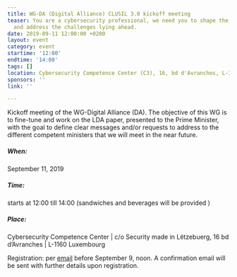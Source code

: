 ```yaml
---
title: WG-DA (Digital Alliance) CLUSIL 3.0 kickoff meeting
teaser: You are a cybersecurity professional, we need you to shape the common future
  and address the challenges lying ahead.
date: 2019-09-11 12:00:00 +0200
layout: event
category: event
startime: '12:00'
endtime: '14:00'
tags: []
location: Cybersecurity Competence Center (C3), 16, bd d'Avranches, L-1160 Luxembourg
sponsors: ''
link: ''

---
```

Kickoff meeting of the WG-Digital Alliance (DA). The objective of this WG is to fine-tune and work on the LDA paper, presented to the Prime Minister, with the goal to define clear messages and/or requests to address to the different competent ministers that we will meet in the near future.

##### When:

September 11, 2019

##### Time:

starts at 12:00 till 14:00 (sandwiches and beverages will be provided )

##### Place:

Cybersecurity Competence Center | c/o Security made in Lëtzebuerg, 16 bd d’Avranches | L-1160 Luxembourg

Registration:  per [email](mailto:secgen@clusil.lu) before September 9, noon. A confirmation email will be sent with further details upon registration.
